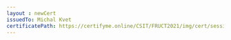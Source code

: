 ```yaml
--- 
layout : newCert 
issuedTo: Michal Kvet 
certificatePath: https://certifyme.online/CSIT/FRUCT2021/img/cert/sessionchair/MichalKvet_ac001.png
--- 
```

